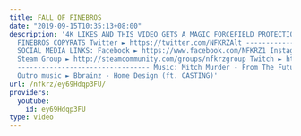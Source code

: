 ```yaml
---
title: FALL OF FINEBROS
date: "2019-09-15T10:35:13+08:00"
description: '4K LIKES AND THIS VIDEO GETS A MAGIC FORCEFIELD PROTECTION FROM THE
  FINEBROS COPYRATS Twitter ► https://twitter.com/NFKRZAlt ---------------------------------
  SOCIAL MEDIA LINKS: Facebook ► https://www.facebook.com/NFKRZ1 Instagram ► https://instagram.com/roman_nfkrz/
  Steam Group ► http://steamcommunity.com/groups/nfkrzgroup Twitch ► http://www.twitch.tv/nfkrz
  --------------------------------- Music: Mitch Murder - From The Future ---------------------------------
  Outro music ► Bbrainz - Home Design (ft. CASTING)'
url: /nfkrz/ey69Hdqp3FU/
providers:
  youtube:
    id: ey69Hdqp3FU
type: video
---
```

